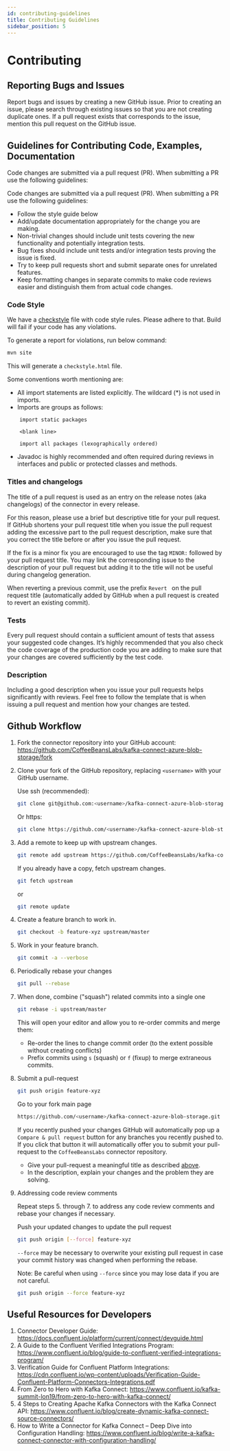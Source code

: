 ```yaml
---
id: contributing-guidelines
title: Contributing Guidelines
sidebar_position: 5
---
```


# Contributing

## Reporting Bugs and Issues

Report bugs and issues by creating a new GitHub issue. Prior to creating an issue, please search
through existing issues so that you are not creating duplicate ones. If a pull request exists that
corresponds to the issue, mention this pull request on the GitHub issue.

## Guidelines for Contributing Code, Examples, Documentation

Code changes are submitted via a pull request (PR). When submitting a PR use the following
guidelines:

Code changes are submitted via a pull request (PR). When submitting a PR use the following
guidelines:

* Follow the style guide below
* Add/update documentation appropriately for the change you are making.
* Non-trivial changes should include unit tests covering the new functionality and potentially integration tests.
* Bug fixes should include unit tests and/or integration tests proving the issue is fixed.
* Try to keep pull requests short and submit separate ones for unrelated features.
* Keep formatting changes in separate commits to make code reviews easier and distinguish them from actual code changes.

### Code Style

We have a [checkstyle](https://github.com/CoffeeBeansLabs/kafka-connect-azure-blob-storage/blob/main/checkstyle/checkstyle.xml)
file with code style rules. Please adhere to that. Build will fail if your code has any violations.

To generate a report for violations, run below command: 

```bash
mvn site
```

This will generate a `checkstyle.html` file.

Some conventions worth mentioning are:

* All import statements are listed explicitly. The wildcard (*) is not used in imports.
* Imports are groups as follows:

```
    import static packages

    <blank line>

    import all packages (lexographically ordered)
```
* Javadoc is highly recommended and often required during reviews in interfaces and public or protected classes and methods.

### Titles and changelogs

The title of a pull request is used as an entry on the release notes (aka changelogs) of the
connector in every release.

For this reason, please use a brief but descriptive title for your pull request. If GitHub shortens
your pull request title when you issue the pull request adding the excessive part to the pull
request description, make sure that you correct the title before or after you issue the pull
request.

If the fix is a minor fix you are encouraged to use the tag `MINOR:` followed by your pull request
title. You may link the corresponding issue to the description of your pull request but adding it to
the title will not be useful during changelog generation.

When reverting a previous commit, use the prefix `Revert ` on the pull request title (automatically
added by GitHub when a pull request is created to revert an existing commit).

### Tests
Every pull request should contain a sufficient amount of tests that assess your suggested code
changes. It’s highly recommended that you also check the code coverage of the production code you
are adding to make sure that your changes are covered sufficiently by the test code.

### Description
Including a good description when you issue your pull requests helps significantly with reviews.
Feel free to follow the template that is when issuing a pull request and mention how your changes
are tested.

## Github Workflow

1. Fork the connector repository into your GitHub account: https://github.com/CoffeeBeansLabs/kafka-connect-azure-blob-storage/fork

2. Clone your fork of the GitHub repository, replacing `<username>` with your GitHub username.

   Use ssh (recommended):

    ```bash
    git clone git@github.com:<username>/kafka-connect-azure-blob-storage.git
    ```

   Or https:

    ```bash
    git clone https://github.com/<username>/kafka-connect-azure-blob-storage.git
    ```

3. Add a remote to keep up with upstream changes.

    ```bash
    git remote add upstream https://github.com/CoffeeBeansLabs/kafka-connect-azure-blob-storage
    ```

   If you already have a copy, fetch upstream changes.

    ```bash
    git fetch upstream
    ```

   or

    ```bash
    git remote update
    ```

4. Create a feature branch to work in.

    ```bash
    git checkout -b feature-xyz upstream/master
    ```

5. Work in your feature branch.

    ```bash
    git commit -a --verbose
    ```

6. Periodically rebase your changes

    ```bash
    git pull --rebase
    ```

7. When done, combine ("squash") related commits into a single one

    ```bash
    git rebase -i upstream/master
    ```

   This will open your editor and allow you to re-order commits and merge them:
    - Re-order the lines to change commit order (to the extent possible without creating conflicts)
    - Prefix commits using `s` (squash) or `f` (fixup) to merge extraneous commits.

8. Submit a pull-request

    ```bash
    git push origin feature-xyz
    ```

   Go to your fork main page

    ```bash
    https://github.com/<username>/kafka-connect-azure-blob-storage.git
    ```

   If you recently pushed your changes GitHub will automatically pop up a `Compare & pull request`
   button for any branches you recently pushed to. If you click that button it will automatically
   offer you to submit your pull-request to the `CoffeeBeansLabs` connector repository.

    - Give your pull-request a meaningful title as described [above](#titles-and-changelogs).
    - In the description, explain your changes and the problem they are solving.

9. Addressing code review comments

   Repeat steps 5. through 7. to address any code review comments and rebase your changes if necessary.

   Push your updated changes to update the pull request

    ```bash
    git push origin [--force] feature-xyz
    ```

   `--force` may be necessary to overwrite your existing pull request in case your
   commit history was changed when performing the rebase.

   Note: Be careful when using `--force` since you may lose data if you are not careful.

    ```bash
    git push origin --force feature-xyz
    ```

## Useful Resources for Developers

1. Connector Developer Guide: https://docs.confluent.io/platform/current/connect/devguide.html
2. A Guide to the Confluent Verified Integrations Program: https://www.confluent.io/blog/guide-to-confluent-verified-integrations-program/
3. Verification Guide for Confluent Platform Integrations: https://cdn.confluent.io/wp-content/uploads/Verification-Guide-Confluent-Platform-Connectors-Integrations.pdf
4. From Zero to Hero with Kafka Connect: https://www.confluent.io/kafka-summit-lon19/from-zero-to-hero-with-kafka-connect/
5. 4 Steps to Creating Apache Kafka Connectors with the Kafka Connect API: https://www.confluent.io/blog/create-dynamic-kafka-connect-source-connectors/
6. How to Write a Connector for Kafka Connect – Deep Dive into Configuration Handling: https://www.confluent.io/blog/write-a-kafka-connect-connector-with-configuration-handling/